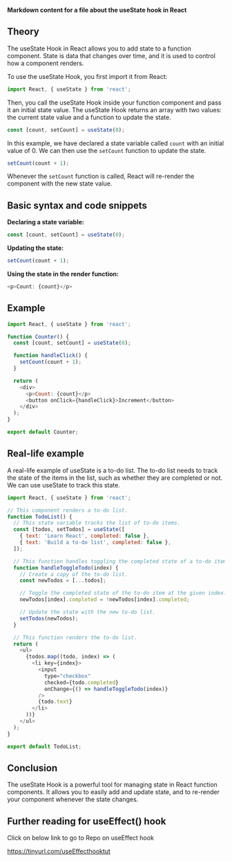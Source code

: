 **Markdown content for a file about the useState hook in React**

## Theory

The useState Hook in React allows you to add state to a function component. State is data that changes over time, and it is used to control how a component renders.

To use the useState Hook, you first import it from React:

```javascript
import React, { useState } from 'react';
```

Then, you call the useState Hook inside your function component and pass it an initial state value. The useState Hook returns an array with two values: the current state value and a function to update the state.

```javascript
const [count, setCount] = useState(0);
```

In this example, we have declared a state variable called `count` with an initial value of 0. We can then use the `setCount` function to update the state.

```javascript
setCount(count + 1);
```

Whenever the `setCount` function is called, React will re-render the component with the new state value.

## Basic syntax and code snippets

**Declaring a state variable:**

```javascript
const [count, setCount] = useState(0);
```

**Updating the state:**

```javascript
setCount(count + 1);
```

**Using the state in the render function:**

```javascript
<p>Count: {count}</p>
```

## Example

```javascript
import React, { useState } from 'react';

function Counter() {
  const [count, setCount] = useState(0);

  function handleClick() {
    setCount(count + 1);
  }

  return (
    <div>
      <p>Count: {count}</p>
      <button onClick={handleClick}>Increment</button>
    </div>
  );
}

export default Counter;
```

## Real-life example

A real-life example of useState is a to-do list. The to-do list needs to track the state of the items in the list, such as whether they are completed or not. We can use useState to track this state.

```javascript
import React, { useState } from 'react';

// This component renders a to-do list.
function TodoList() {
  // This state variable tracks the list of to-do items.
  const [todos, setTodos] = useState([
    { text: 'Learn React', completed: false },
    { text: 'Build a to-do list', completed: false },
  ]);

  // This function handles toggling the completed state of a to-do item.
  function handleToggleTodo(index) {
    // Create a copy of the to-do list.
    const newTodos = [...todos];

    // Toggle the completed state of the to-do item at the given index.
    newTodos[index].completed = !newTodos[index].completed;

    // Update the state with the new to-do list.
    setTodos(newTodos);
  }

  // This function renders the to-do list.
  return (
    <ul>
      {todos.map((todo, index) => (
        <li key={index}>
          <input
            type="checkbox"
            checked={todo.completed}
            onChange={() => handleToggleTodo(index)}
          />
          {todo.text}
        </li>
      ))}
    </ul>
  );
}

export default TodoList;
```

## Conclusion

The useState Hook is a powerful tool for managing state in React function components. It allows you to easily add and update state, and to re-render your component whenever the state changes.

## Further reading for useEffect() hook

Click on below link to go to Repo on useEffect hook

https://tinyurl.com/useEffecthooktut
